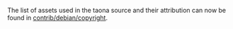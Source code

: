 The list of assets used in the taona source and their attribution can now be found in [contrib/debian/copyright](../contrib/debian/copyright).
